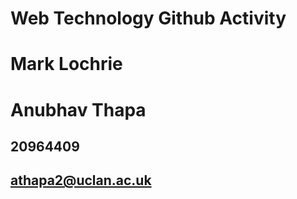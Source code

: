 # Web Technology Github Activity
# Mark Lochrie
# Anubhav Thapa 
## 20964409  
## athapa2@uclan.ac.uk
